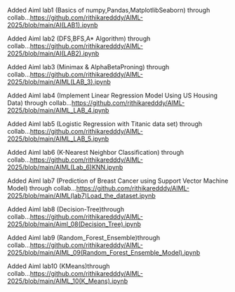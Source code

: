 Added Aiml lab1 (Basics of numpy,Pandas,MatplotlibSeaborn) through collab...https://github.com/rithikaredddy/AIML-2025/blob/main/AI(LAB1).ipynb  

Added Aiml lab2 (DFS,BFS,A* Algorithm) through collab...https://github.com/rithikaredddy/AIML-2025/blob/main/AI(LAB2).ipynb

Added Aiml lab3 (Minimax & AlphaBetaProning) through collab...https://github.com/rithikaredddy/AIML-2025/blob/main/AIML(LAB_3).ipynb

Added Aiml lab4 (Implement Linear Regression Model Using US Housing Data) through collab...https://github.com/rithikaredddy/AIML-2025/blob/main/AIML_LAB_4.ipynb

Added Aiml lab5 (Logistic Regression with Titanic data set) through collab...https://github.com/rithikaredddy/AIML-2025/blob/main/AIML_LAB_5.ipynb

Added Aiml lab6 (K-Nearest Neighbor Classification) through collab...https://github.com/rithikaredddy/AIML-2025/blob/main/AIML(Lab_6)KNN.ipynb

Added Aiml lab7 (Prediction of Breast Cancer using Support Vector Machine Model) through collab...https://github.com/rithikaredddy/AIML-2025/blob/main/AIML(lab7)Load_the_dataset.ipynb

Added Aiml lab8 (Decision-Tree)through collab...https://github.com/rithikaredddy/AIML-2025/blob/main/Aiml_08(Decision_Tree).ipynb

Added Aiml lab9 (Random_Forest_Ensemble)through collab...https://github.com/rithikaredddy/AIML-2025/blob/main/AIML_09(Random_Forest_Ensemble_Model).ipynb

Added Aiml lab10 (KMeans)through collab...https://github.com/rithikaredddy/AIML-2025/blob/main/AIML_10(K_Means).ipynb
